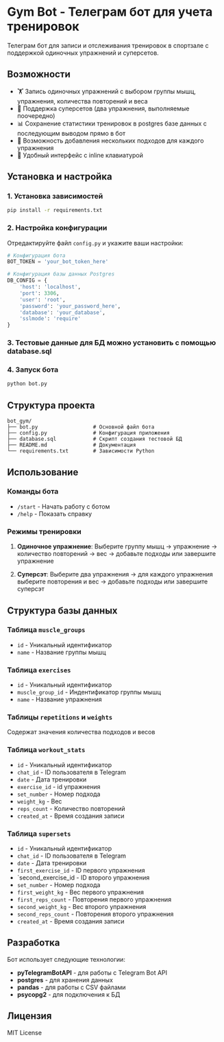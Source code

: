 # Gym Bot - Телеграм бот для учета тренировок

Телеграм бот для записи и отслеживания тренировок в спортзале с поддержкой одиночных упражнений и суперсетов.

## Возможности

- 🏋️ Запись одиночных упражнений с выбором группы мышц, упражнения, количества повторений и веса
- 💪 Поддержка суперсетов (два упражнения, выполняемые поочередно)
- 📊 Сохранение статистики тренировок в postgres базе данных с последующим выводом прямо в бот
- 🔄 Возможность добавления нескольких подходов для каждого упражнения
- 📱 Удобный интерфейс с inline клавиатурой

## Установка и настройка

### 1. Установка зависимостей

```bash
pip install -r requirements.txt
```

### 2. Настройка конфигурации

Отредактируйте файл `config.py` и укажите ваши настройки:

```python
# Конфигурация бота
BOT_TOKEN = 'your_bot_token_here'

# Конфигурация базы данных Postgres
DB_CONFIG = {
    'host': 'localhost',
    'port': 3306,
    'user': 'root',
    'password': 'your_password_here',
    'database': 'your_database',
    'sslmode': 'require'
}
```
### 3. Тестовые данные для БД можно установить с помощью database.sql

### 4. Запуск бота

```bash
python bot.py
```
## Структура проекта

```
bot_gym/
├── bot.py                  # Основной файл бота
├── config.py               # Конфигурация приложения
├── database.sql            # Скрипт создания тестовой БД
├── README.md               # Документация
└── requirements.txt        # Зависимости Python
```

## Использование

### Команды бота

- `/start` - Начать работу с ботом
- `/help` - Показать справку

### Режимы тренировки

1. **Одиночное упражнение**: Выберите группу мышц → упражнение → количество повторений → вес → добавьте подходы или завершите упражнение

2. **Суперсэт**: Выберите два упражнения → для каждого упражнения выберите повторения и вес → добавьте подходы или завершите суперсэт

## Структура базы данных

### Таблица `muscle_groups`
- `id` - Уникальный идентификатор
- `name` - Название группы мышц

### Таблица `exercises`
- `id` - Уникальный идентификатор
- `muscle_group_id` - Индентификатор группы мышц
- `name` - Название упражнения

### Таблицы `repetitions` и `weights`

Содержат значения количества подходов и весов

### Таблица `workout_stats`
- `id` - Уникальный идентификатор
- `chat_id` - ID пользователя в Telegram
- `date` - Дата тренировки
- `exercise_id` - id упражнения
- `set_number` - Номер подхода
- `weight_kg` - Вес
- `reps_count` - Количество повторений
- `created_at` - Время создания записи

### Таблица `supersets`
- `id` - Уникальный идентификатор
- `chat_id` - ID пользователя в Telegram
- `date` - Дата тренировки
- `first_exercise_id` - ID первого упражнения
- `second_exercise_id - ID второго упражнения
- `set_number` - Номер подхода
- `first_weight_kg` - Вес первого упражнения
- `first_reps_count` - Повторения первого упражнения
- `second_weight_kg` - Вес второго упражнения
- `second_reps_count` - Повторения второго упражнения
- `created_at` - Время создания записи

## Разработка

Бот использует следующие технологии:
- **pyTelegramBotAPI** - для работы с Telegram Bot API
- **postgres** - для хранения данных
- **pandas** - для работы с CSV файлами
- **psycopg2** - для подключения к БД

## Лицензия

MIT License

